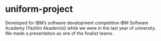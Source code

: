 # uniform-project

Developed for IBM’s software development competition IBM Software Academy (Yazilim Akademisi) while we were in the last year of university. We made a presentation as one of the finalist teams.
